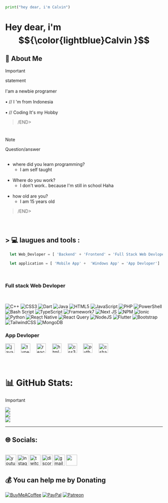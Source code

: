 ```python
print("hey dear, i'm Calvin")
```
# Hey dear, i'm $${\color{lightblue}Calvin }$$

##  🙇 About Me
> [!IMPORTANT]
> statement  <br><br>
> I'am a newbie programer<br><br>
> • // I 'm from Indonesia<br><br>
> • // Coding It's my Hobby<br>

> /END>
#
> [!NOTE]
> Question/answer <br><br>
> + where did you learn programming?
>    - I am self taught <br><br>
> + Where do you work?
>    - I don't work.. because I'm still in school Haha<br><br>
> + how old are you?
>   - I am 15 years old<br>

>/END>   
<br>

#

## > 💻 laugues and tools :

```js
  let Web_Devloper = [ 'Backend' + 'Frontend' = 'Full Stack Web Devloper' ]

  let application = [ 'Mobile App' +  'Windows App' = 'App Devloper']
```
 <br>
 
### Full stack Web Devloper
  <br>
  
![C++](https://img.shields.io/badge/c++-%2300599C.svg?style=flat&logo=c%2B%2B&logoColor=white) ![CSS3](https://img.shields.io/badge/css3-%231572B6.svg?style=flat&logo=css3&logoColor=white) ![Dart](https://img.shields.io/badge/dart-%230175C2.svg?style=flat&logo=dart&logoColor=white) ![Java](https://img.shields.io/badge/java-%23ED8B00.svg?style=flat&logo=openjdk&logoColor=white) ![HTML5](https://img.shields.io/badge/html5-%23E34F26.svg?style=flat&logo=html5&logoColor=white) ![JavaScript](https://img.shields.io/badge/javascript-%23323330.svg?style=flat&logo=javascript&logoColor=%23F7DF1E) ![PHP](https://img.shields.io/badge/php-%23777BB4.svg?style=flat&logo=php&logoColor=white) ![PowerShell](https://img.shields.io/badge/PowerShell-%235391FE.svg?style=flat&logo=powershell&logoColor=white) ![Bash Script](https://img.shields.io/badge/bash_script-%23121011.svg?style=flat&logo=gnu-bash&logoColor=white) ![TypeScript](https://img.shields.io/badge/typescript-%23007ACC.svg?style=flat&logo=typescript&logoColor=white) ![Framework7](https://img.shields.io/badge/framework7-%23EE350F.svg?style=flat&logo=framework7&logoColor=white) ![Next JS](https://img.shields.io/badge/Next-black?style=flat&logo=next.js&logoColor=white) ![NPM](https://img.shields.io/badge/NPM-%23CB3837.svg?style=flat&logo=npm&logoColor=white) ![Ionic](https://img.shields.io/badge/Ionic-%233880FF.svg?style=flat&logo=Ionic&logoColor=white) ![Python](https://img.shields.io/badge/python-3670A0?style=flat&logo=python&logoColor=ffdd54) ![React Native](https://img.shields.io/badge/react_native-%2320232a.svg?style=flat&logo=react&logoColor=%2361DAFB) ![React Query](https://img.shields.io/badge/-React%20Query-FF4154?style=flat&logo=react%20query&logoColor=white) ![NodeJS](https://img.shields.io/badge/node.js-6DA55F?style=flat&logo=node.js&logoColor=white) ![Flutter](https://img.shields.io/badge/Flutter-%2302569B.svg?style=flat&logo=Flutter&logoColor=white) ![Bootstrap](https://img.shields.io/badge/bootstrap-%238511FA.svg?style=flat&logo=bootstrap&logoColor=white) ![TailwindCSS](https://img.shields.io/badge/tailwindcss-%2338B2AC.svg?style=flat&logo=tailwind-css&logoColor=white) ![MongoDB](https://img.shields.io/badge/MongoDB-%234ea94b.svg?style=flat&logo=mongodb&logoColor=white)<br>

### App Devloper

<div align="left">
  <img src="https://cdn.jsdelivr.net/gh/devicons/devicon/icons/javascript/javascript-original.svg" height="30" alt="javascript logo"  />
  <img width="12" />
  <img src="https://cdn.jsdelivr.net/gh/devicons/devicon/icons/typescript/typescript-original.svg" height="30" alt="typescript logo"  />
  <img width="12" />
  <img src="https://cdn.jsdelivr.net/gh/devicons/devicon/icons/react/react-original.svg" height="30" alt="react logo"  />
  <img width="12" />
  <img src="https://cdn.jsdelivr.net/gh/devicons/devicon/icons/html5/html5-original.svg" height="30" alt="html5 logo"  />
  <img width="12" />
  <img src="https://cdn.jsdelivr.net/gh/devicons/devicon/icons/css3/css3-original.svg" height="30" alt="css3 logo"  />
  <img width="12" />
  <img src="https://cdn.jsdelivr.net/gh/devicons/devicon/icons/python/python-original.svg" height="30" alt="python logo"  />
  <img width="12" />
  <img src="https://cdn.jsdelivr.net/gh/devicons/devicon/icons/csharp/csharp-original.svg" height="30" alt="csharp logo"  />
</div>

<br>
<br>

# 📊 GitHub Stats:

> [!IMPORTANT]
> ![](https://github-readme-stats.vercel.app/api?username=ClavierIn&theme=dark&hide_border=false&include_all_commits=false&count_private=false)<br/>
![](https://github-readme-streak-stats.herokuapp.com/?user=ClavierIn&theme=dark&hide_border=false)<br/>
![](https://github-readme-stats.vercel.app/api/top-langs/?username=ClavierIn&theme=dark&hide_border=false&include_all_commits=false&count_private=false&layout=compact)
>

>


---


## 🌐 Socials:
  <br>

 <div align="">
 <img src="https://img.shields.io/static/v1?message=Youtube&logo=youtube&label=&color=FF0000&logoColor=white&labelColor=&style=for- the-badge" height="35" alt="youtube logo"  />
  <img src="https://img.shields.io/static/v1?message=Instagram&logo=instagram&label=&color=E4405F&logoColor=white&labelColor=&style=for-the-badge" height="35" alt="instagram logo"  />
  <img src="https://img.shields.io/static/v1?message=Twitch&logo=twitch&label=&color=9146FF&logoColor=white&labelColor=&style=for-the-badge" height="35" alt="twitch logo"  />
  <img src="https://img.shields.io/static/v1?message=Discord&logo=discord&label=&color=7289DA&logoColor=white&labelColor=&style=for-the-badge" height="35" alt="discord logo"  />
  <img src="https://img.shields.io/static/v1?message=Gmail&logo=gmail&label=&color=D14836&logoColor=white&labelColor=&style=for-the-badge" height="35" alt="gmail logo"  />
<a href="tiktok.com" ><img src="https://img.shields.io/badge/TikTok-%23000000.svg?logo=TikTok&logoColor=white" height="35" alt=""/></a>
 </div>

  ## 💰 You can help me by Donating
  [![BuyMeACoffee](https://img.shields.io/badge/Buy%20Me%20a%20Coffee-ffdd00?style=for-the-badge&logo=buy-me-a-coffee&logoColor=black)](https://buymeacoffee.com/ClavierCoffe) [![PayPal](https://img.shields.io/badge/PayPal-00457C?style=for-the-badge&logo=paypal&logoColor=white)](https://paypal.me/ClavierIn) [![Patreon](https://img.shields.io/badge/Patreon-F96854?style=for-the-badge&logo=patreon&logoColor=white)](https://patreon.com/ClavierIn) 

  
<!-- Proudly created with GPRM ( https://gprm.itsvg.in ) -->
